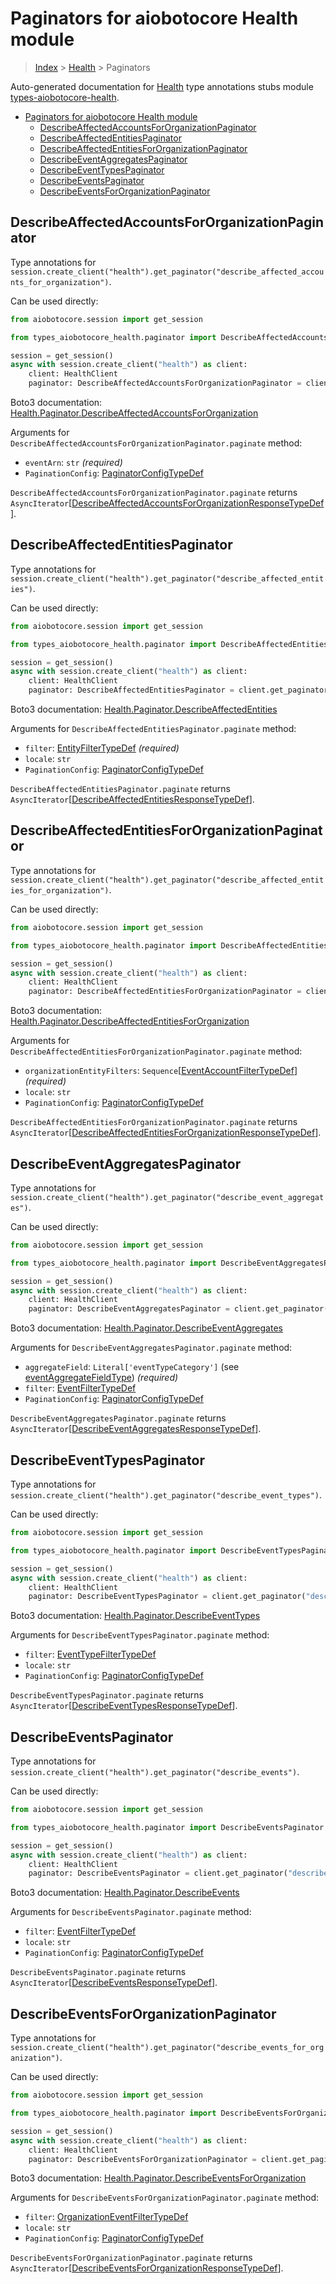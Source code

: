 <a id="paginators-for-aiobotocore-health-module"></a>

# Paginators for aiobotocore Health module

> [Index](../README.md) > [Health](./README.md) > Paginators

Auto-generated documentation for
[Health](https://boto3.amazonaws.com/v1/documentation/api/latest/reference/services/health.html#Health)
type annotations stubs module
[types-aiobotocore-health](https://pypi.org/project/types-aiobotocore-health/).

- [Paginators for aiobotocore Health module](#paginators-for-aiobotocore-health-module)
  - [DescribeAffectedAccountsForOrganizationPaginator](#describeaffectedaccountsfororganizationpaginator)
  - [DescribeAffectedEntitiesPaginator](#describeaffectedentitiespaginator)
  - [DescribeAffectedEntitiesForOrganizationPaginator](#describeaffectedentitiesfororganizationpaginator)
  - [DescribeEventAggregatesPaginator](#describeeventaggregatespaginator)
  - [DescribeEventTypesPaginator](#describeeventtypespaginator)
  - [DescribeEventsPaginator](#describeeventspaginator)
  - [DescribeEventsForOrganizationPaginator](#describeeventsfororganizationpaginator)

<a id="describeaffectedaccountsfororganizationpaginator"></a>

## DescribeAffectedAccountsForOrganizationPaginator

Type annotations for
`session.create_client("health").get_paginator("describe_affected_accounts_for_organization")`.

Can be used directly:

```python
from aiobotocore.session import get_session

from types_aiobotocore_health.paginator import DescribeAffectedAccountsForOrganizationPaginator

session = get_session()
async with session.create_client("health") as client:
    client: HealthClient
    paginator: DescribeAffectedAccountsForOrganizationPaginator = client.get_paginator("describe_affected_accounts_for_organization")
```

Boto3 documentation:
[Health.Paginator.DescribeAffectedAccountsForOrganization](https://boto3.amazonaws.com/v1/documentation/api/latest/reference/services/health.html#Health.Paginator.DescribeAffectedAccountsForOrganization)

Arguments for `DescribeAffectedAccountsForOrganizationPaginator.paginate`
method:

- `eventArn`: `str` *(required)*
- `PaginationConfig`:
  [PaginatorConfigTypeDef](./type_defs.md#paginatorconfigtypedef)

`DescribeAffectedAccountsForOrganizationPaginator.paginate` returns
`AsyncIterator`\[[DescribeAffectedAccountsForOrganizationResponseTypeDef](./type_defs.md#describeaffectedaccountsfororganizationresponsetypedef)\].

<a id="describeaffectedentitiespaginator"></a>

## DescribeAffectedEntitiesPaginator

Type annotations for
`session.create_client("health").get_paginator("describe_affected_entities")`.

Can be used directly:

```python
from aiobotocore.session import get_session

from types_aiobotocore_health.paginator import DescribeAffectedEntitiesPaginator

session = get_session()
async with session.create_client("health") as client:
    client: HealthClient
    paginator: DescribeAffectedEntitiesPaginator = client.get_paginator("describe_affected_entities")
```

Boto3 documentation:
[Health.Paginator.DescribeAffectedEntities](https://boto3.amazonaws.com/v1/documentation/api/latest/reference/services/health.html#Health.Paginator.DescribeAffectedEntities)

Arguments for `DescribeAffectedEntitiesPaginator.paginate` method:

- `filter`: [EntityFilterTypeDef](./type_defs.md#entityfiltertypedef)
  *(required)*
- `locale`: `str`
- `PaginationConfig`:
  [PaginatorConfigTypeDef](./type_defs.md#paginatorconfigtypedef)

`DescribeAffectedEntitiesPaginator.paginate` returns
`AsyncIterator`\[[DescribeAffectedEntitiesResponseTypeDef](./type_defs.md#describeaffectedentitiesresponsetypedef)\].

<a id="describeaffectedentitiesfororganizationpaginator"></a>

## DescribeAffectedEntitiesForOrganizationPaginator

Type annotations for
`session.create_client("health").get_paginator("describe_affected_entities_for_organization")`.

Can be used directly:

```python
from aiobotocore.session import get_session

from types_aiobotocore_health.paginator import DescribeAffectedEntitiesForOrganizationPaginator

session = get_session()
async with session.create_client("health") as client:
    client: HealthClient
    paginator: DescribeAffectedEntitiesForOrganizationPaginator = client.get_paginator("describe_affected_entities_for_organization")
```

Boto3 documentation:
[Health.Paginator.DescribeAffectedEntitiesForOrganization](https://boto3.amazonaws.com/v1/documentation/api/latest/reference/services/health.html#Health.Paginator.DescribeAffectedEntitiesForOrganization)

Arguments for `DescribeAffectedEntitiesForOrganizationPaginator.paginate`
method:

- `organizationEntityFilters`:
  `Sequence`\[[EventAccountFilterTypeDef](./type_defs.md#eventaccountfiltertypedef)\]
  *(required)*
- `locale`: `str`
- `PaginationConfig`:
  [PaginatorConfigTypeDef](./type_defs.md#paginatorconfigtypedef)

`DescribeAffectedEntitiesForOrganizationPaginator.paginate` returns
`AsyncIterator`\[[DescribeAffectedEntitiesForOrganizationResponseTypeDef](./type_defs.md#describeaffectedentitiesfororganizationresponsetypedef)\].

<a id="describeeventaggregatespaginator"></a>

## DescribeEventAggregatesPaginator

Type annotations for
`session.create_client("health").get_paginator("describe_event_aggregates")`.

Can be used directly:

```python
from aiobotocore.session import get_session

from types_aiobotocore_health.paginator import DescribeEventAggregatesPaginator

session = get_session()
async with session.create_client("health") as client:
    client: HealthClient
    paginator: DescribeEventAggregatesPaginator = client.get_paginator("describe_event_aggregates")
```

Boto3 documentation:
[Health.Paginator.DescribeEventAggregates](https://boto3.amazonaws.com/v1/documentation/api/latest/reference/services/health.html#Health.Paginator.DescribeEventAggregates)

Arguments for `DescribeEventAggregatesPaginator.paginate` method:

- `aggregateField`: `Literal['eventTypeCategory']` (see
  [eventAggregateFieldType](./literals.md#eventaggregatefieldtype))
  *(required)*
- `filter`: [EventFilterTypeDef](./type_defs.md#eventfiltertypedef)
- `PaginationConfig`:
  [PaginatorConfigTypeDef](./type_defs.md#paginatorconfigtypedef)

`DescribeEventAggregatesPaginator.paginate` returns
`AsyncIterator`\[[DescribeEventAggregatesResponseTypeDef](./type_defs.md#describeeventaggregatesresponsetypedef)\].

<a id="describeeventtypespaginator"></a>

## DescribeEventTypesPaginator

Type annotations for
`session.create_client("health").get_paginator("describe_event_types")`.

Can be used directly:

```python
from aiobotocore.session import get_session

from types_aiobotocore_health.paginator import DescribeEventTypesPaginator

session = get_session()
async with session.create_client("health") as client:
    client: HealthClient
    paginator: DescribeEventTypesPaginator = client.get_paginator("describe_event_types")
```

Boto3 documentation:
[Health.Paginator.DescribeEventTypes](https://boto3.amazonaws.com/v1/documentation/api/latest/reference/services/health.html#Health.Paginator.DescribeEventTypes)

Arguments for `DescribeEventTypesPaginator.paginate` method:

- `filter`: [EventTypeFilterTypeDef](./type_defs.md#eventtypefiltertypedef)
- `locale`: `str`
- `PaginationConfig`:
  [PaginatorConfigTypeDef](./type_defs.md#paginatorconfigtypedef)

`DescribeEventTypesPaginator.paginate` returns
`AsyncIterator`\[[DescribeEventTypesResponseTypeDef](./type_defs.md#describeeventtypesresponsetypedef)\].

<a id="describeeventspaginator"></a>

## DescribeEventsPaginator

Type annotations for
`session.create_client("health").get_paginator("describe_events")`.

Can be used directly:

```python
from aiobotocore.session import get_session

from types_aiobotocore_health.paginator import DescribeEventsPaginator

session = get_session()
async with session.create_client("health") as client:
    client: HealthClient
    paginator: DescribeEventsPaginator = client.get_paginator("describe_events")
```

Boto3 documentation:
[Health.Paginator.DescribeEvents](https://boto3.amazonaws.com/v1/documentation/api/latest/reference/services/health.html#Health.Paginator.DescribeEvents)

Arguments for `DescribeEventsPaginator.paginate` method:

- `filter`: [EventFilterTypeDef](./type_defs.md#eventfiltertypedef)
- `locale`: `str`
- `PaginationConfig`:
  [PaginatorConfigTypeDef](./type_defs.md#paginatorconfigtypedef)

`DescribeEventsPaginator.paginate` returns
`AsyncIterator`\[[DescribeEventsResponseTypeDef](./type_defs.md#describeeventsresponsetypedef)\].

<a id="describeeventsfororganizationpaginator"></a>

## DescribeEventsForOrganizationPaginator

Type annotations for
`session.create_client("health").get_paginator("describe_events_for_organization")`.

Can be used directly:

```python
from aiobotocore.session import get_session

from types_aiobotocore_health.paginator import DescribeEventsForOrganizationPaginator

session = get_session()
async with session.create_client("health") as client:
    client: HealthClient
    paginator: DescribeEventsForOrganizationPaginator = client.get_paginator("describe_events_for_organization")
```

Boto3 documentation:
[Health.Paginator.DescribeEventsForOrganization](https://boto3.amazonaws.com/v1/documentation/api/latest/reference/services/health.html#Health.Paginator.DescribeEventsForOrganization)

Arguments for `DescribeEventsForOrganizationPaginator.paginate` method:

- `filter`:
  [OrganizationEventFilterTypeDef](./type_defs.md#organizationeventfiltertypedef)
- `locale`: `str`
- `PaginationConfig`:
  [PaginatorConfigTypeDef](./type_defs.md#paginatorconfigtypedef)

`DescribeEventsForOrganizationPaginator.paginate` returns
`AsyncIterator`\[[DescribeEventsForOrganizationResponseTypeDef](./type_defs.md#describeeventsfororganizationresponsetypedef)\].
